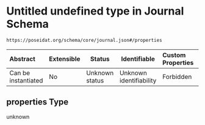 # Untitled undefined type in Journal Schema

```txt
https://poseidat.org/schema/core/journal.json#/properties
```




| Abstract            | Extensible | Status         | Identifiable            | Custom Properties | Additional Properties | Access Restrictions | Defined In                                                         |
| :------------------ | ---------- | -------------- | ----------------------- | :---------------- | --------------------- | ------------------- | ------------------------------------------------------------------ |
| Can be instantiated | No         | Unknown status | Unknown identifiability | Forbidden         | Allowed               | none                | [journal.json\*](schemas/core/journal.json "open original schema") |

## properties Type

unknown
